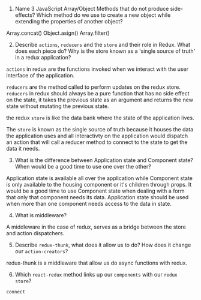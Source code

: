 1.  Name 3 JavaScript Array/Object Methods that do not produce side-effects? Which method do we use to create a new object while extending the properties of another object?

Array.concat()
Object.asign()
Array.filter()

2.  Describe `actions`, `reducers` and the `store` and their role in Redux. What does each piece do? Why is the store known as a 'single source of truth' in a redux application?


`actions` in redux are the functions invoked when we interact with the user interface of the application.

`reducers` are the method called to perform updates on the redux store. `reducers` in redux should always be a pure function that has no side effect on the state, it takes the previous state as an argument and returns the new state without mutating the previous state. 

the redux `store` is like the data bank where the state of the application lives.

The `store` is known as the single source of truth because it houses the data the application uses and all interactivty on the application would dispatch an action that will call a reducer method to connect to the state to get the data it needs.

3.  What is the difference between Application state and Component state? When would be a good time to use one over the other?

Application state is available all over the application while Component state is only available to the housing component or it's children through props. It would be a good time to use Component state when dealing with a form that only that component needs its data. Application state should be used when more than one component needs access to the data in state.

4.  What is middleware?

A middleware in the case of redux, serves as a bridge between the store and action dispatchers.

5.  Describe `redux-thunk`, what does it allow us to do? How does it change our `action-creators`?

redux-thunk is a middleware that allow us do async functions with redux.

6.  Which `react-redux` method links up our `components` with our `redux store`?

`connect`

